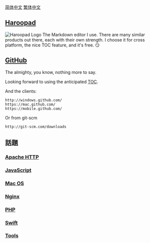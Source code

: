 [简体中文](README.zh.md) [繁体中文](README.md)


## [Haroopad](http://pad.haroopress.com/user.html)

![Haroopad Logo](http://pad.haroopress.com/assets/images/logo-small.png)
The Markdown editor I use. There are many similar products out there, each with their own strength. I choose it for cross platform, the nice TOC feature, and it's free. :smirk:


## [GitHub](http://github.com/)

The almighty, you know, nothing more to say.

Looking forward to using the anticipated [TOC](https://github.com/isaacs/github/issues/215).

And the clients:

```text
http://windows.github.com/
https://mac.github.com/
https://mobile.github.com/
```

Or from git-scm

```text
http://git-scm.com/downloads
```


## 話題

### [Apache HTTP](apache.md)

### [JavaScript](js.md)

### [Mac OS](macos.md)

### [Nginx](nginx.md)

### [PHP](php.md)

### [Swift](swift.md)

### [Tools](tools.md)
